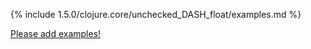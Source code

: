 {% include 1.5.0/clojure.core/unchecked_DASH_float/examples.md %}

[Please add examples!](https://github.com/arrdem/grimoire/edit/master/_includes/1.6.0/clojure.core/unchecked_DASH_float/examples.md)
